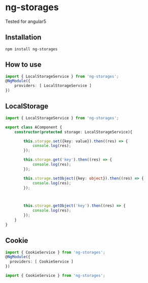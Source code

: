 # ng-storages
Tested for angular5

## Installation
```
npm install ng-storages
```

## How to use
``` app.module.ts
import { LocalStorageService } from 'ng-storages';
@NgModule({
    providers: [ LocalStorageService ]
})

```

## LocalStorage
``` app.componet.ts
import { LocalStorageService } from 'ng-storages';

export class AComponent {
    constructor(protected storage: LocalStorageService){

        this.storage.set({key: value}).then((res) => {
            console.log(res);
        });

        this.storage.get('key').then((res) => {
            console.log(res);
        });

        this.storage.setObject({key: object}).then((res) => {
            console.log(res);
        });



        this.storage.getObject('key').then((res) => {
            console.log(res);
        });
    }
}
```

## Cookie
``` app.module.ts
import { CookieService } from 'ng-storages';
@NgModule({
  providers: [ CookieService ]
})

```

``` app.componet.ts
import { CookieService } from 'ng-storages';

```
